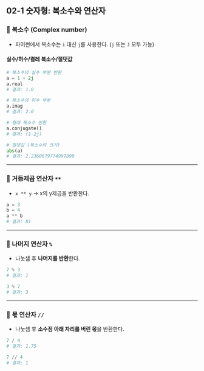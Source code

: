 ## 02-1 숫자형: 복소수와 연산자

### 📌 복소수 (Complex number)
- 파이썬에서 복소수는 `i` 대신 `j`를 사용한다. (`j` 또는 `J` 모두 가능)

#### 실수/허수/켤레 복소수/절댓값
```python
# 복소수의 실수 부분 반환
a = 1 + 2j
a.real
# 결과: 1.0

# 복소수의 허수 부분
a.imag
# 결과: 2.0

# 켤레 복소수 반환
a.conjugate()
# 결과: (1-2j)

# 절댓값 (복소수의 크기)
abs(a)
# 결과: 2.2360679774997898
```

---

### 📌 거듭제곱 연산자 `**`
- `x ** y` → x의 y제곱을 반환한다.

```python
a = 3
b = 4
a ** b
# 결과: 81
```

---

### 📌 나머지 연산자 `%`
- 나눗셈 후 **나머지를 반환**한다.

```python
7 % 3
# 결과: 1

3 % 7
# 결과: 3
```

---

### 📌 몫 연산자 `//`
- 나눗셈 후 **소수점 아래 자리를 버린 몫**을 반환한다.

```python
7 / 4
# 결과: 1.75

7 // 4
# 결과: 1
```

